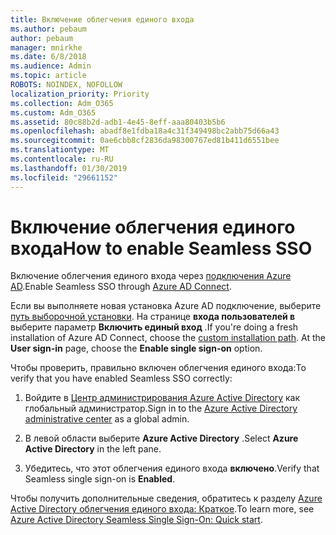 ```yaml
---
title: Включение облегчения единого входа
ms.author: pebaum
author: pebaum
manager: mnirkhe
ms.date: 6/8/2018
ms.audience: Admin
ms.topic: article
ROBOTS: NOINDEX, NOFOLLOW
localization_priority: Priority
ms.collection: Adm_O365
ms.custom: Adm_O365
ms.assetid: 80c88b2d-adb1-4e45-8eff-aaa80403b5b6
ms.openlocfilehash: abadf8e1fdba18a4c31f349498bc2abb75d66a43
ms.sourcegitcommit: 0ae6cbb8cf2836da98300767ed81b411d6551bee
ms.translationtype: MT
ms.contentlocale: ru-RU
ms.lasthandoff: 01/30/2019
ms.locfileid: "29661152"
---
```

# <a name="how-to-enable-seamless-sso"></a><span data-ttu-id="893b7-102">Включение облегчения единого входа</span><span class="sxs-lookup"><span data-stu-id="893b7-102">How to enable Seamless SSO</span></span>

<span data-ttu-id="893b7-103">Включение облегчения единого входа через [подключения Azure AD](https://docs.microsoft.com/azure/active-directory/connect/active-directory-aadconnect).</span><span class="sxs-lookup"><span data-stu-id="893b7-103">Enable Seamless SSO through [Azure AD Connect](https://docs.microsoft.com/azure/active-directory/connect/active-directory-aadconnect).</span></span>
  
<span data-ttu-id="893b7-p101">Если вы выполняете новая установка Azure AD подключение, выберите [путь выборочной установки](https://docs.microsoft.com/azure/active-directory/connect/active-directory-aadconnect-get-started-custom). На странице **входа пользователей в** выберите параметр **Включить единый вход** .</span><span class="sxs-lookup"><span data-stu-id="893b7-p101">If you're doing a fresh installation of Azure AD Connect, choose the [custom installation path](https://docs.microsoft.com/azure/active-directory/connect/active-directory-aadconnect-get-started-custom). At the **User sign-in** page, choose the **Enable single sign-on** option.</span></span> 
  
<span data-ttu-id="893b7-106">Чтобы проверить, правильно включен облегчения единого входа:</span><span class="sxs-lookup"><span data-stu-id="893b7-106">To verify that you have enabled Seamless SSO correctly:</span></span>
  
1. <span data-ttu-id="893b7-107">Войдите в [Центр администрирования Azure Active Directory](https://aad.portal.azure.com) как глобальный администратор.</span><span class="sxs-lookup"><span data-stu-id="893b7-107">Sign in to the [Azure Active Directory administrative center](https://aad.portal.azure.com) as a global admin.</span></span> 
    
2. <span data-ttu-id="893b7-108">В левой области выберите **Azure Active Directory** .</span><span class="sxs-lookup"><span data-stu-id="893b7-108">Select **Azure Active Directory** in the left pane.</span></span> 
    
3. <span data-ttu-id="893b7-109">Убедитесь, что этот облегчения единого входа **включено**.</span><span class="sxs-lookup"><span data-stu-id="893b7-109">Verify that Seamless single sign-on is **Enabled**.</span></span>
    
<span data-ttu-id="893b7-110">Чтобы получить дополнительные сведения, обратитесь к разделу [Azure Active Directory облегчения единого входа: Краткое](https://docs.microsoft.com/azure/active-directory/connect/active-directory-aadconnect-sso-quick-start).</span><span class="sxs-lookup"><span data-stu-id="893b7-110">To learn more, see [Azure Active Directory Seamless Single Sign-On: Quick start](https://docs.microsoft.com/azure/active-directory/connect/active-directory-aadconnect-sso-quick-start).</span></span>
  


